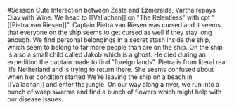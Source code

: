 #Session 
Cute Interaction between Zesta and Ezmeralda, Vartha repays Olav with Wine.
We head to [[Vallachan]] on "The Relentless" with cpt "[[Pietra van Riesen]]".
Captain Pietra van Riesen was cursed and it seems that everyone on the ship seems to get cursed as well if they stay long enough.
We find personal belongings in a secret stash inside the ship, which seem to belong to far more people than are on the ship.
On the ship is also a small child called Jakob which is a ghost. He died during an expedition the captain made to find "foreign lands". Pietra is from literal real life Netherland and is trying to return there. She seems confused about when her condition started
We're leaving the ship on a beach in [[Vallachan]] and enter the jungle.
On our way along a river, we run into a bunch of wasp swarms and find a bunch of flowers which might help with our disease issues.
